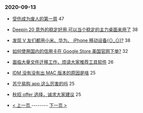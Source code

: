 ### 2020-09-13 
- [受伤成为废人的第一周](https://www.v2ex.com/t/706510) 47
- [Deepin 20 意外的稳定好用,可以当个稳定的主力桌面来用了](https://www.v2ex.com/t/706601) 38
- [发现 V 友们都用小米、华为、 iPhone 移动设备(⊙_⊙)?](https://www.v2ex.com/t/706530) 38
- [如何使用国内的信用卡在 Google Store 美国官网下单?](https://www.v2ex.com/t/706522) 32
- [面临大量文件迁移工作，烦请大家推荐工具软件](https://www.v2ex.com/t/706537) 26
- [IDM 没有没有出 MAC 版本的原因是啥](https://www.v2ex.com/t/706586) 25
- [苏宁易购 app 这么厉害的吗](https://www.v2ex.com/t/706609) 25
- [秋招 offer 选择，诚求大家建议](https://www.v2ex.com/t/706523) 25 

- [ < 上一页 ](https://github.com/able8/v2ex-hot-record/blob/master/2020-09-12.md) -------- [ 下一页 > ](https://github.com/able8/v2ex-hot-record/blob/master/2020-09-14.md)